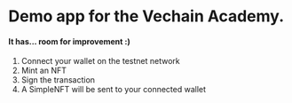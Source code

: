 # Demo app for the Vechain Academy. 
#### It has... room for improvement :)

1. Connect your wallet on the testnet network
2. Mint an NFT
3. Sign the transaction
4. A SimpleNFT will be sent to your connected wallet